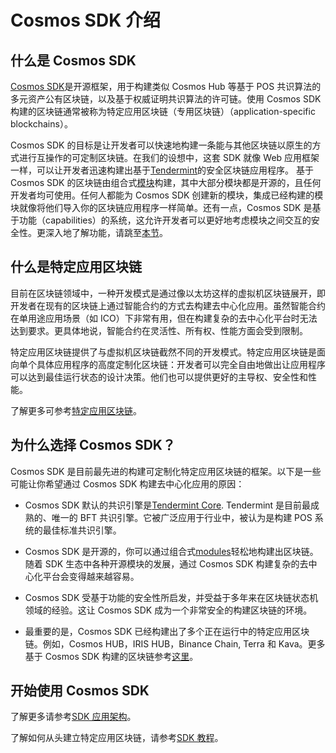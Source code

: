 # Cosmos SDK 介绍

## 什么是 Cosmos SDK

[Cosmos SDK](https://github.com/cosmos/cosmos-sdk)是开源框架，用于构建类似 Cosmos Hub 等基于 POS 共识算法的多元资产公有区块链，以及基于权威证明共识算法的许可链。使用 Cosmos SDK 构建的区块链通常被称为特定应用区块链（专用区块链）（application-specific blockchains）。

Cosmos SDK 的目标是让开发者可以快速地构建一条能与其他区块链以原生的方式进行互操作的可定制区块链。在我们的设想中，这套 SDK 就像 Web 应用框架一样，可以让开发者迅速构建出基于[Tendermint](https://github.com/tendermint/tendermint)的安全区块链应用程序。 基于 Cosmos SDK 的区块链由组合式[模块](https://docs.cosmos.network/master/building-modules/intro.html)构建，其中大部分模块都是开源的，且任何开发者均可使用。任何人都能为 Cosmos SDK 创建新的模块，集成已经构建的模块就像将他们导入你的区块链应用程序一样简单。还有一点，Cosmos SDK 是基于功能（capabilities）的系统，这允许开发者可以更好地考虑模块之间交互的安全性。更深入地了解功能，请跳至[本节](https://docs.cosmos.network/master/core/ocap.html)。

## 什么是特定应用区块链

目前在区块链领域中，一种开发模式是通过像以太坊这样的虚拟机区块链展开，即开发者在现有的区块链上通过智能合约的方式去构建去中心化应用。虽然智能合约在单用途应用场景（如 ICO）下非常有用，但在构建复杂的去中心化平台时无法达到要求。更具体地说，智能合约在灵活性、所有权、性能方面会受到限制。

特定应用区块链提供了与虚拟机区块链截然不同的开发模式。特定应用区块链是面向单个具体应用程序的高度定制化区块链：开发者可以完全自由地做出让应用程序可以达到最佳运行状态的设计决策。他们也可以提供更好的主导权、安全性和性能。

了解更多可参考[特定应用区块链](https://docs.cosmos.network/master/intro/why-app-specific.html)。

## 为什么选择 Cosmos SDK？

Cosmos SDK 是目前最先进的构建可定制化特定应用区块链的框架。以下是一些可能让你希望通过 Cosmos SDK 构建去中心化应用的原因：

- Cosmos SDK 默认的共识引擎是[Tendermint Core](https://github.com/tendermint/tendermint). Tendermint 是目前最成熟的、唯一的 BFT 共识引擎。它被广泛应用于行业中，被认为是构建 POS 系统的最佳标准共识引擎。

- Cosmos SDK 是开源的，你可以通过组合式[modules](https://docs.cosmos.network/master/x/)轻松地构建出区块链。随着 SDK 生态中各种开源模块的发展，通过 Cosmos SDK 构建复杂的去中心化平台会变得越来越容易。

- Cosmos SDK 受基于功能的安全性所启发，并受益于多年来在区块链状态机领域的经验。这让 Cosmos SDK 成为一个非常安全的构建区块链的环境。

- 最重要的是，Cosmos SDK 已经构建出了多个正在运行中的特定应用区块链。例如，Cosmos HUB，IRIS HUB，Binance Chain, Terra 和 Kava。更多基于 Cosmos SDK 构建的区块链参考[这里](https://cosmos.network/ecosystem)。

## 开始使用 Cosmos SDK

了解更多请参考[SDK 应用架构](https://docs.cosmos.network/master/intro/sdk-app-architecture.html)。

了解如何从头建立特定应用区块链，请参考[SDK 教程](https://cosmos.network/docs/tutorial)。
